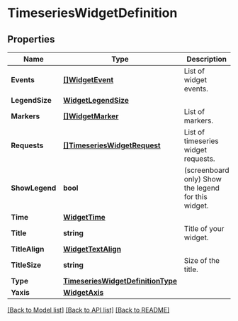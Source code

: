 # TimeseriesWidgetDefinition

## Properties

Name | Type | Description | Notes
------------ | ------------- | ------------- | -------------
**Events** | [**[]WidgetEvent**](WidgetEvent.md) | List of widget events. | [optional] 
**LegendSize** | [**WidgetLegendSize**](WidgetLegendSize.md) |  | [optional] 
**Markers** | [**[]WidgetMarker**](WidgetMarker.md) | List of markers. | [optional] 
**Requests** | [**[]TimeseriesWidgetRequest**](TimeseriesWidgetRequest.md) | List of timeseries widget requests. | 
**ShowLegend** | **bool** | (screenboard only) Show the legend for this widget. | [optional] 
**Time** | [**WidgetTime**](WidgetTime.md) |  | [optional] 
**Title** | **string** | Title of your widget. | [optional] 
**TitleAlign** | [**WidgetTextAlign**](WidgetTextAlign.md) |  | [optional] 
**TitleSize** | **string** | Size of the title. | [optional] 
**Type** | [**TimeseriesWidgetDefinitionType**](TimeseriesWidgetDefinitionType.md) |  | 
**Yaxis** | [**WidgetAxis**](WidgetAxis.md) |  | [optional] 

[[Back to Model list]](../README.md#documentation-for-models) [[Back to API list]](../README.md#documentation-for-api-endpoints) [[Back to README]](../README.md)


